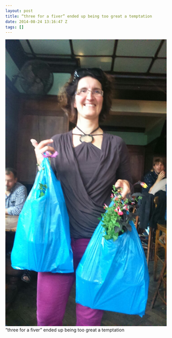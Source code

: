 ```yaml
---
layout: post
title: “three for a fiver” ended up being too great a temptation
date: 2014-08-24 13:16:47 Z
tags: []
---
```

![](/media/2014/08/95636247487.jpg)
“three for a fiver” ended up being too great a temptation
